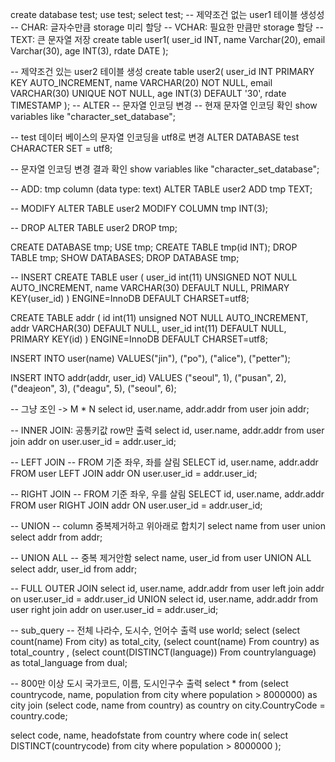 create database test;
use test;
select test;
-- 제약조건 없는 user1 테이블 생성성
-- CHAR: 글자수만큼 storage 미리 할당
-- VCHAR: 필요한 만큼만 storage 할당
-- TEXT: 큰 문자열 저장
create table user1(
    user_id INT, 
    name Varchar(20),
    email Varchar(30),
    age INT(3),
    rdate DATE
    );

-- 제약조건 있는 user2 테이블 생성
create table user2(
    user_id INT PRIMARY KEY AUTO_INCREMENT,
    name VARCHAR(20) NOT NULL,
    email VARCHAR(30) UNIQUE NOT NULL,
    age INT(3) DEFAULT '30',
    rdate TIMESTAMP
    );
-- ALTER
-- 문자열 인코딩 변경
-- 현재 문자열 인코딩 확인
show variables like "character_set_database";

-- test 데이터 베이스의 문자열 인코딩을 utf8로 변경
ALTER DATABASE test CHARACTER SET = utf8;

-- 문자열 인코딩 변경 결과 확인
show variables like "character_set_database";

-- ADD: tmp column (data type: text)
ALTER TABLE user2 ADD tmp TEXT;

-- MODIFY
ALTER TABLE user2 MODIFY COLUMN tmp INT(3);

-- DROP
ALTER TABLE user2 DROP tmp;

CREATE DATABASE tmp;
USE tmp;
CREATE TABLE tmp(id INT);
DROP TABLE tmp;
SHOW DATABASES;
DROP DATABASE tmp;

-- INSERT
CREATE TABLE user (
    user_id int(11) UNSIGNED NOT NULL AUTO_INCREMENT,
    name VARCHAR(30) DEFAULT NULL,
    PRIMARY KEY(user_id)
) ENGINE=InnoDB DEFAULT CHARSET=utf8;

CREATE TABLE addr (
    id int(11) unsigned NOT NULL AUTO_INCREMENT,
    addr VARCHAR(30) DEFAULT NULL,
    user_id int(11) DEFAULT NULL,
    PRIMARY KEY(id)
) ENGINE=InnoDB DEFAULT CHARSET=utf8;

INSERT INTO user(name)
VALUES("jin"), ("po"), ("alice"), ("petter");

INSERT INTO addr(addr, user_id)
VALUES ("seoul", 1), ("pusan", 2), ("deajeon", 3), 
("deagu", 5), ("seoul", 6);

-- 그냥 조인 -> M * N
select id, user.name, addr.addr
from user
join addr;

-- INNER JOIN: 공통키값 row만 출력
select id, user.name, addr.addr
from user
join addr
on user.user_id = addr.user_id;

-- LEFT JOIN
-- FROM 기준 좌우, 좌를 살림
SELECT id, user.name, addr.addr
FROM user
LEFT JOIN addr
ON user.user_id = addr.user_id;

-- RIGHT JOIN
-- FROM 기준 좌우, 우를 살림
SELECT id, user.name, addr.addr
FROM user
RIGHT JOIN addr
ON user.user_id = addr.user_id;

-- UNION
-- column 중복제거하고 위아래로 합치기
select name
from user
union 
select addr
from addr;

-- UNION ALL
-- 중복 제거안함
select name, user_id
from user
UNION ALL
select addr, user_id
from addr;

-- FULL OUTER JOIN
select id, user.name, addr.addr
from user
left join addr
on user.user_id = addr.user_id
UNION
select id, user.name, addr.addr
from user
right join addr
on user.user_id = addr.user_id;

-- sub_query
-- 전체 나라수, 도시수, 언어수 출력
use world;
select
    (select count(name) From city) as total_city,
    (select count(name) From country) as total_country ,
    (select count(DISTINCT(language)) From countrylanguage) as total_language 
from dual;

-- 800만 이상 도시 국가코드, 이름, 도시인구수 출력
select *
from 
    (select countrycode, name, population 
    from city
    where population > 8000000) as city
join
    (select code, name
    from country) as country
on city.CountryCode = country.code;

select code, name, headofstate
from country
where code in(
    select DISTINCT(countrycode) from city where population > 8000000
    );
